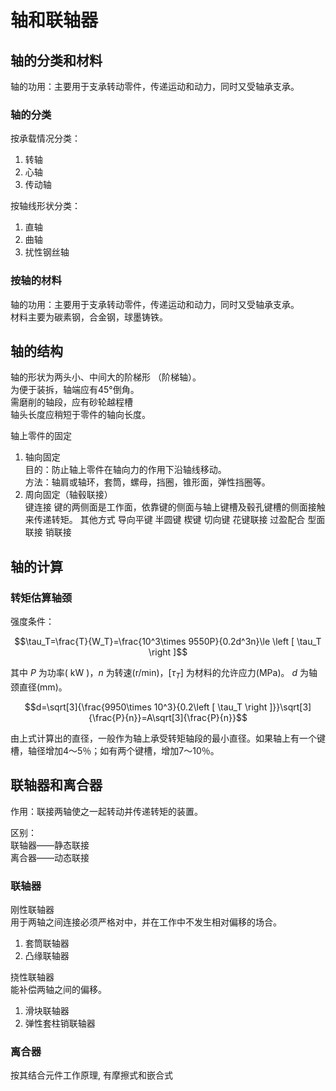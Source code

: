 # 轴和联轴器

## 轴的分类和材料

轴的功用：主要用于支承转动零件，传递运动和动力，同时又受轴承支承。

### 轴的分类

按承载情况分类：

1. 转轴
2. 心轴
3. 传动轴

按轴线形状分类：

1. 直轴
2. 曲轴
3. 扰性钢丝轴

### 按轴的材料

轴的功用：主要用于支承转动零件，传递运动和动力，同时又受轴承支承。  
材料主要为碳素钢，合金钢，球墨铸铁。

## 轴的结构

轴的形状为两头小、中间大的阶梯形 （阶梯轴）。  
为便于装拆，轴端应有45°倒角。  
需磨削的轴段，应有砂轮越程槽  
轴头长度应稍短于零件的轴向长度。  

轴上零件的固定  

1. 轴向固定  
目的：防止轴上零件在轴向力的作用下沿轴线移动。  
方法：轴肩或轴环，套筒，螺母，挡圈，锥形面，弹性挡圈等。
2. 周向固定（轴毂联接）  
键连接  键的两侧面是工作面，依靠键的侧面与轴上键槽及毂孔键槽的侧面接触来传递转矩。
其他方式 导向平键 半圆键 楔键 切向键 花键联接 过盈配合 型面联接 销联接

## 轴的计算

### 转矩估算轴颈

强度条件：

$$\tau_T=\frac{T}{W_T}=\frac{10^3\times 9550P}{0.2d^3n}\le \left [ \tau_T \right ]$$

其中 $P$ 为功率( kW )，$n$ 为转速(r/min)，$\left [ \tau_T \right ]$ 为材料的允许应力(MPa)。 $d$ 为轴颈直径(mm)。

$$d=\sqrt[3]{\frac{9950\times 10^3}{0.2\left [ \tau_T \right ]}}\sqrt[3]{\frac{P}{n}}=A\sqrt[3]{\frac{P}{n}}$$  

由上式计算出的直径，一般作为轴上承受转矩轴段的最小直径。如果轴上有一个键槽，轴径增加4～5％；如有两个键槽，增加7～10％。

## 联轴器和离合器

作用：联接两轴使之一起转动并传递转矩的装置。  

区别：  
联轴器——静态联接  
离合器——动态联接

### 联轴器

刚性联轴器  
用于两轴之间连接必须严格对中，并在工作中不发生相对偏移的场合。

1. 套筒联轴器
2. 凸缘联轴器

挠性联轴器  
能补偿两轴之间的偏移。  

1. 滑块联轴器
2. 弹性套柱销联轴器  

### 离合器

按其结合元件工作原理, 有摩擦式和嵌合式
